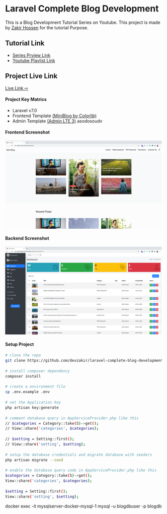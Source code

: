 # Laravel Complete Blog Development
This is a Blog Development Tutorial Series on Youtube. This project is made by <a href="https://zakirhossen.com" target="_blank">Zakir Hossen</a> for the tutorial Purpose.

## Tutorial Link
- [Series Prview Link](https://www.youtube.com/watch?v=CEYYeeM763E&list=PLl4v4A2HI0YixTm5AsoTu-sKxiQti4-r6&index=1&t=1s)
- [Youtube Playlist Link](https://www.youtube.com/playlist?list=PLl4v4A2HI0YixTm5AsoTu-sKxiQti4-r6)

## Project Live Link
[Live Link ⇨ ](https://laravel-blog-bd.herokuapp.com/)

#### Project Key Matrics
- Laravel v7.0
- Frontend Template [(MiniBlog by Colorlib)](https://colorlib.com/wp/template/miniblog/)
- Admin Template [(Admin LTE 3)](https://adminlte.io/themes/dev/AdminLTE/index.html)
asodosoudv

#### Frontend Screenshot
![Frontend Screenshot](public/img/frontend.png)

#### Backend Screenshot
![Backend Screenshot](public/img/backend.png)

#### Setup Project
```bash
# clone the repo
git clone https://github.com/devzakir/laravel-complete-blog-development.git laravel-blog

# install composer dependency
composer install

# create a environment file
cp .env.example .env

# set the Application key
php artisan key:generate

# comment database query in AppServiceProvider.php like this
// $categories = Category::take(5)->get();
// View::share('categories', $categories);

// $setting = Setting::first();
// View::share('setting', $setting);

# setup the database credentials and migrate database with seeders
php artisan migrate --seed

# enable the database query code in AppServiceProvider.php like this
$categories = Category::take(5)->get();
View::share('categories', $categories);

$setting = Setting::first();
View::share('setting', $setting);
```


docker exec -it mysqlserver-docker-mysql-1 mysql -u blogdbuser -p blogdb



